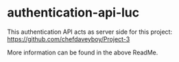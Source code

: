 # authentication-api-luc

This authentication API acts as server side for this project: https://github.com/chefdaveyboy/Project-3

More information can be found in the above ReadMe.
